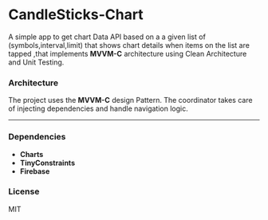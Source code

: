 # CandleSticks-Chart
A simple app to get chart Data API based on a a given list of (symbols,interval,limit) that shows chart details when items on the list are tapped ,that implements **MVVM-C** architecture using Clean Architecture and Unit Testing.

### Architecture
The project uses the **MVVM-C** design Pattern.
The coordinator takes care of injecting dependencies and handle navigation logic.

--- 
### Dependencies
- **Charts**
- **TinyConstraints**
- **Firebase**


### License

MIT
